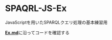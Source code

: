 # SPAQRL-JS-Ex
JavaScriptを用いたSPARQLクエリ処理の基本練習用　　

[**Ex.md**](https://github.com/oecu-kozaki-lab/SPAQRL-JS-Ex/blob/main/Ex.md)に沿ってコードを確認する
